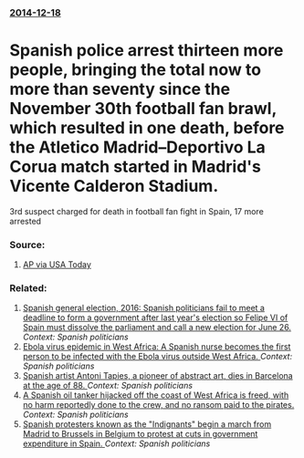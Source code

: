 ### [2014-12-18](/news/2014/12/18/index.md)

# Spanish police arrest thirteen more people, bringing the total now to more than seventy since the November 30th football fan brawl, which resulted in one death, before the Atletico Madrid&ndash;Deportivo La Corua match started in Madrid's Vicente Calderon Stadium. 

3rd suspect charged for death in football fan fight in Spain, 17 more arrested


### Source:

1. [AP via USA Today](http://www.usatoday.com/story/sports/soccer/2014/12/18/spain-arrests-13-more-people-in-football-fan-fight/20576277/)

### Related:

1. [Spanish general election, 2016: Spanish politicians fail to meet a deadline to form a government after last year's election so Felipe VI of Spain must dissolve the parliament and call a new election for June 26. ](/news/2016/05/2/spanish-general-election-2016-spanish-politicians-fail-to-meet-a-deadline-to-form-a-government-after-last-year-s-election-so-felipe-vi-of.md) _Context: Spanish politicians_
2. [Ebola virus epidemic in West Africa: A Spanish nurse becomes the first person to be infected with the Ebola virus outside West Africa. ](/news/2014/10/6/ebola-virus-epidemic-in-west-africa-a-spanish-nurse-becomes-the-first-person-to-be-infected-with-the-ebola-virus-outside-west-africa.md) _Context: Spanish politicians_
3. [Spanish artist Antoni Tapies, a pioneer of abstract art, dies in Barcelona at the age of 88. ](/news/2012/02/6/spanish-artist-antoni-ta-pies-a-pioneer-of-abstract-art-dies-in-barcelona-at-the-age-of-88.md) _Context: Spanish politicians_
4. [A Spanish oil tanker hijacked off the coast of West Africa is freed, with no harm reportedly done to the crew, and no ransom paid to the pirates. ](/news/2011/09/24/a-spanish-oil-tanker-hijacked-off-the-coast-of-west-africa-is-freed-with-no-harm-reportedly-done-to-the-crew-and-no-ransom-paid-to-the-pir.md) _Context: Spanish politicians_
5. [Spanish protesters known as the "Indignants" begin a march from Madrid to Brussels in Belgium to protest at cuts in government expenditure in Spain. ](/news/2011/07/27/spanish-protesters-known-as-the-indignants-begin-a-march-from-madrid-to-brussels-in-belgium-to-protest-at-cuts-in-government-expenditure-i.md) _Context: Spanish politicians_

